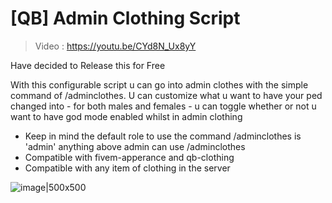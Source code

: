 # ****[QB] Admin Clothing Script****




> Video : https://youtu.be/CYd8N_Ux8yY


Have decided to Release this for Free


With this configurable script u can go into admin clothes with the simple command of /adminclothes. U can customize what u want to have your ped changed into - for both males and females - u can toggle whether or not u want to have god mode enabled whilst in admin clothing

* Keep in mind the default role to use the command /adminclothes is 'admin' anything above admin can use /adminclothes
* Compatible with fivem-apperance and qb-clothing
* Compatible with any item of clothing in the server

![image|500x500](https://forum.cfx.re/uploads/default/optimized/4X/f/0/a/f0a5990144b8077aebac18bbcc17604fd28e9e9d_2_500x500.jpeg)


